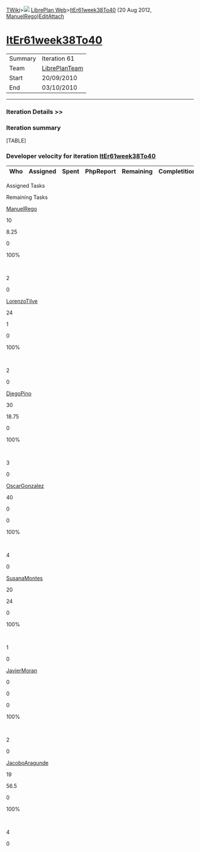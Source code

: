 [TWiki](Main_WebHome)&gt;![](/twiki/pub/TWiki/TWikiDocGraphics/web-bg-small.gif) [LibrePlan Web](LibrePlan_WebHome)&gt;[ItEr61week38To40](LibrePlan_ItEr61week38To40 "Topic revision: 3 (20 Aug 2012 - 09:52:24)") (20 Aug 2012, [ManuelRego](Main_ManuelRego))[Edit](LibrePlan_ItEr61week38To40?t=1520343631 "Edit this topic text")[Attach](/twiki/bin/attach/LibrePlan/ItEr61week38To40 "Attach an image or document to this topic")  

 [ItEr61week38To40](LibrePlan_ItEr61week38To40)
===============================================

|         |                                          |
|---------|------------------------------------------|
| Summary | Iteration 61                             |
| Team    | [LibrePlanTeam](LibrePlan_LibrePlanTeam) |
| Start   | 20/09/2010                               |
| End     | 03/10/2010                               |

------------------------------------------------------------------------

[](/twiki/bin/view/LibrePlan)

### Iteration Details &gt;&gt;

###  Iteration summary

[TABLE]

###  Developer velocity for iteration [ItEr61week38To40](LibrePlan_ItEr61week38To40)

| Who | Assigned | Spent | PhpReport | Remaining | Completition |     |
|-----|----------|-------|-----------|-----------|--------------|-----|

Assigned Tasks

Remaining Tasks

[ManuelRego](Main_ManuelRego)

10

8.25

0

100%

 

2

0

[LorenzoTilve](Main_LorenzoTilve)

24

1

0

100%

 

2

0

[DiegoPino](Main_DiegoPino)

30

18.75

0

100%

 

3

0

[OscarGonzalez](Main_OscarGonzalez)

40

0

0

100%

 

4

0

[SusanaMontes](Main_SusanaMontes)

20

24

0

100%

 

1

0

[JavierMoran](Main_JavierMoran)

0

0

0

100%

 

2

0

[JacoboAragunde](Main_JacoboAragunde)

19

56.5

0

100%

 

4

0
